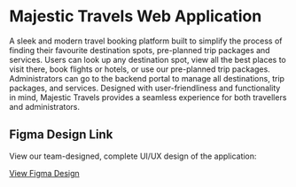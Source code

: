 #  Majestic Travels Web Application

A sleek and modern travel booking platform built to simplify the process of finding their favourite destination spots, pre-planned trip packages and services. Users can look up any destination spot, view all the best places to visit there, book flights or hotels, or use our pre-planned trip packages. Administrators can go to the backend portal to manage all destinations, trip packages, and services. Designed with user-friendliness and functionality in mind, Majestic Travels provides a seamless experience for both travellers and administrators.

##  Figma Design Link  
View our team-designed, complete UI/UX design of the application:

[View Figma Design](https://www.figma.com/design/7wFoQ4FDwWQAuqN3OAO30r/Majestic-Travels?node-id=0-1&p=f&t=cn52NwNCWL33Yr8j-0)
